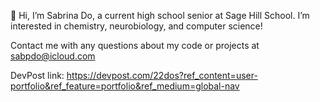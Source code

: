 👋 Hi, I’m Sabrina Do, a current high school senior at Sage Hill School. 
I’m interested in chemistry, neurobiology, and computer science!

Contact me with any questions about my code or projects at sabpdo@icloud.com

DevPost link: https://devpost.com/22dos?ref_content=user-portfolio&ref_feature=portfolio&ref_medium=global-nav
